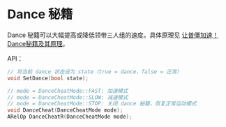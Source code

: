 # Dance 秘籍

Dance 秘籍可以大幅提高或降低领带三人组的速度。具体原理见 [让普僵加速！Dance秘籍及其原理](https://tieba.baidu.com/p/7921781826)。

API：

```cpp
// 将当前 dance 状态设为 state（true = dance，false = 正常）
void SetDance(bool state);

// mode = DanceCheatMode::FAST: 加速模式
// mode = DanceCheatMode::SLOW: 减速模式
// mode = DanceCheatMode::STOP: 关闭 dance 秘籍，恢复正常运动模式
void DanceCheat(DanceCheatMode mode);
ARelOp DanceCheatR(DanceCheatMode mode);
```
